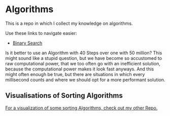 # Algorithms

This is a repo in which I collect my knowledge on algorithms.

Use these links to navigate easier:

- [Binary Search](https://github.com/DamianKoz/algorithms/tree/main/Search/Binary%20Search)

<!-- ## Importance of Algorithms -->

Is it better to use an Algorithm with 40 Steps over one with 50 million?
This might sound like a stupid question, but we have become so accustomed to raw computational power, that we too often go with an inefficient solution, because the computational power makes it look fast anyways. And this might often enough be true, but there are situations in which every millisecond counts and where we should opt for a more performant solution.

## Visualisations of Sorting Algorithms

[For a visualization of some sorting Algorithms, check out my other Repo.](https://github.com/DamianKoz/sorting_algorithms)

